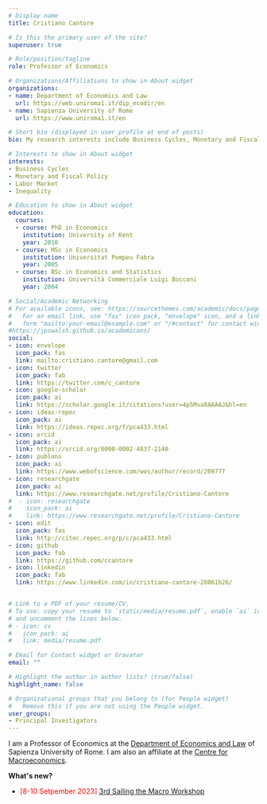 ```yaml
---
# Display name
title: Cristiano Cantore

# Is this the primary user of the site?
superuser: true

# Role/position/tagline
role: Professor of Economics

# Organizations/Affiliations to show in About widget
organizations:
- name: Department of Economics and Law
  url: https://web.uniroma1.it/dip_ecodir/en
- name: Sapienza University of Rome
  url: https://www.uniroma1.it/en

# Short bio (displayed in user profile at end of posts)
bio: My research interests include Business Cycles, Monetary and Fiscal Policy, Labour Market and Inequality.

# Interests to show in About widget
interests:
- Business Cycles
- Monetary and Fiscal Policy
- Labor Market
- Inequality

# Education to show in About widget
education:
  courses:
  - course: PhD in Economics
    institution: University of Kent
    year: 2010
  - course: MSc in Economics
    institution: Universitat Pompeu Fabra
    year: 2005
  - course: BSc in Economics and Statistics
    institution: Università Commerciale Luigi Bocconi
    year: 2004

# Social/Academic Networking
# For available icons, see: https://sourcethemes.com/academic/docs/page-builder/#icons
#   For an email link, use "fas" icon pack, "envelope" icon, and a link in the
#   form "mailto:your-email@example.com" or "/#contact" for contact widget.
#https://jpswalsh.github.io/academicons/
social:
- icon: envelope
  icon_pack: fas
  link: mailto:cristiano.cantore@gmail.com
- icon: twitter
  icon_pack: fab
  link: https://twitter.com/c_cantore
- icon: google-scholar
  icon_pack: ai
  link: https://scholar.google.it/citations?user=4p5Mva8AAAAJ&hl=en
- icon: ideas-repec
  icon_pack: ai
  link: https://ideas.repec.org/f/pca433.html
- icon: orcid
  icon_pack: ai
  link: https://orcid.org/0000-0002-4837-2140
- icon: publons
  icon_pack: ai
  link: https://www.webofscience.com/wos/author/record/209777
- icon: researchgate
  icon_pack: ai
  link: https://www.researchgate.net/profile/Cristiano-Cantore
#  - icon: researchgate
#    icon_pack: ai
#    link: https://www.researchgate.net/profile/Cristiano-Cantore
- icon: edit
  icon_pack: fas
  link: http://citec.repec.org/p/c/pca433.html
- icon: github
  icon_pack: fab
  link: https://github.com/ccantore
- icon: linkedin
  icon_pack: fab
  link: https://www.linkedin.com/in/cristiano-cantore-28061b26/


# Link to a PDF of your resume/CV.
# To use: copy your resume to `static/media/resume.pdf`, enable `ai` icons in `params.toml`,
# and uncomment the lines below.
# - icon: cv
#   icon_pack: ai
#   link: media/resume.pdf

# Email for Contact widget or Gravatar
email: ""

# Highlight the author in author lists? (true/false)
highlight_name: false

# Organizational groups that you belong to (for People widget)
#   Remove this if you are not using the People widget.
user_groups:
- Principal Investigators
---
```


I am a Professor of Economics at the [Department of Economics and Law](https://web.uniroma1.it/dip_ecodir/en) of Sapienza University of Rome.
I am also an affiliate at the [Centre for Macroeconomics](https://www.lse.ac.uk/CFM/about/people).

**What's new?**
- <span style="color:red">[8-10 Setpember 2023]</span> [3rd Sailing the Macro Workshop](https://www.sailingthemacro.com)









<!--- {{< icon name="download" pack="fas" >}} Download my {{< staticref "media/demo_resume.pdf" "newtab" >}}resumé{{< /staticref >}}. --->
